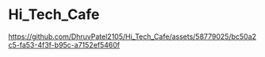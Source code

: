 # Hi_Tech_Cafe




https://github.com/DhruvPatel2105/Hi_Tech_Cafe/assets/58779025/bc50a2c5-fa53-4f3f-b95c-a7152ef5460f

